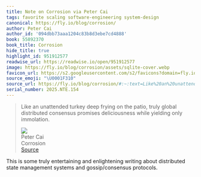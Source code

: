 ```yaml
---
title: Note on Corrosion via Peter Cai
tags: favorite scaling software-engineering system-design
canonical: https://fly.io/blog/corrosion/
author: Peter Cai
author_id: '094dbb73aaa1204c83b8d3ebe7cd4888'
book: 55892370
book_title: Corrosion
hide_title: true
highlight_id: 951912577
readwise_url: https://readwise.io/open/951912577
image: https://fly.io/blog/corrosion/assets/sqlite-cover.webp
favicon_url: https://s2.googleusercontent.com/s2/favicons?domain=fly.io
source_emoji: "\U0001F310"
source_url: https://fly.io/blog/corrosion/#:~:text=Like%20an%20unattended,yielding%20only%20immolation.
serial_number: 2025.NTE.154
---
```

> Like an unattended turkey deep frying on the patio, truly global distributed consensus promises deliciousness while yielding only immolation.
> <div class="quoteback-footer"><div class="quoteback-avatar"><img class="mini-favicon" src="https://s2.googleusercontent.com/s2/favicons?domain=fly.io"></div><div class="quoteback-metadata"><div class="metadata-inner"><span style="display:none">FROM:</span><div aria-label="Peter Cai" class="quoteback-author"> Peter Cai</div><div aria-label="Corrosion" class="quoteback-title"> Corrosion</div></div></div><div class="quoteback-backlink"><a target="_blank" aria-label="go to the full text of this quotation" rel="noopener" href="https://fly.io/blog/corrosion/#:~:text=Like%20an%20unattended,yielding%20only%20immolation." class="quoteback-arrow"> Source</a></div></div>

This is some truly entertaining and enlightening writing about distributed state management systems and gossip/consensus protocols. 
